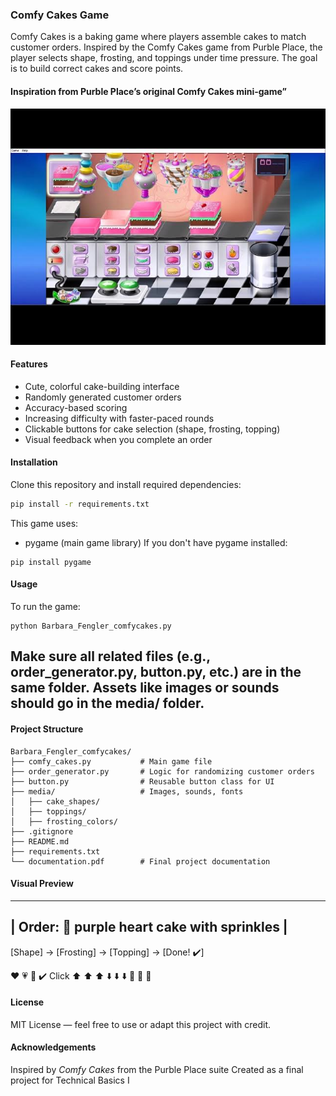### Comfy Cakes Game
Comfy Cakes is a baking game where players assemble cakes to match customer orders. Inspired by the Comfy Cakes game from Purble Place, the player selects shape, frosting, and toppings under time pressure. The goal is to build correct cakes and score points.

#### Inspiration from Purble Place’s original Comfy Cakes mini‑game”
![Inspiration from Purble Place](media/purbleplace_inspo.jpg)

#### Features 
- Cute, colorful cake-building interface
- Randomly generated customer orders
- Accuracy-based scoring
- Increasing difficulty with faster-paced rounds
- Clickable buttons for cake selection (shape, frosting, topping)
- Visual feedback when you complete an order

#### Installation

Clone this repository and install required dependencies:

```bash
pip install -r requirements.txt
```
This game uses:
- pygame (main game library)
If you don't have pygame installed:
```
pip install pygame
```

#### Usage
To run the game:
```
python Barbara_Fengler_comfycakes.py
```
Make sure all related files (e.g., order_generator.py, button.py, etc.) are in the same folder. Assets like images or sounds should go in the media/ folder.
---

#### Project Structure

```
Barbara_Fengler_comfycakes/
├── comfy_cakes.py           # Main game file
├── order_generator.py       # Logic for randomizing customer orders
├── button.py                # Reusable button class for UI
├── media/                   # Images, sounds, fonts
│   ├── cake_shapes/
│   ├── toppings/
│   ├── frosting_colors/
├── .gitignore
├── README.md
├── requirements.txt
└── documentation.pdf        # Final project documentation
```

#### Visual Preview

----------------------------------------------------
|     Order: 💜 purple heart cake with sprinkles     |
----------------------------------------------------
[Shape] → [Frosting] → [Topping] → [Done! ✔️]

   ❤️        💗           🍓         ✔️ Click
   ⬆️         ⬆️            ⬆️
   ⬇️         ⬇️            ⬇️
   🔘         🔘            🔘

#### License 
MIT License — feel free to use or adapt this project with credit.

#### Acknowledgements 
Inspired by *Comfy Cakes* from the Purble Place suite
Created as a final project for Technical Basics I